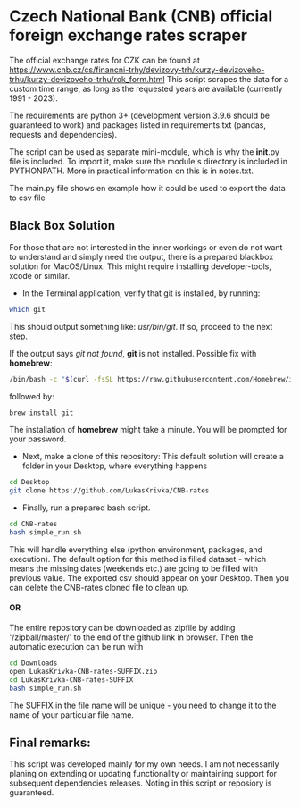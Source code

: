 # Czech National Bank (CNB) official foreign exchange rates scraper

The official exchange rates for CZK can be found at https://www.cnb.cz/cs/financni-trhy/devizovy-trh/kurzy-devizoveho-trhu/kurzy-devizoveho-trhu/rok_form.html
This script scrapes the data for a custom time range, as long as the requested years are available (currently 1991 - 2023).

The requirements are python 3+ (development version 3.9.6 should be guaranteed to work) and packages listed in requirements.txt 
(pandas, requests and dependencies).

The script can be used as separate mini-module, which is why the __init__.py file is included. To import it, 
make sure the module's directory is included in PYTHONPATH. More in practical information on this is in notes.txt.

The main.py file shows en example how it could be used to export the data to csv file

## Black Box Solution
For those that are not interested in the inner workings or even do not want to understand and simply need the output, 
there is a prepared blackbox solution for MacOS/Linux. This might require installing developer-tools, xcode or similar.

* In the Terminal application, verify that git is installed, by running:
```bash
which git
```
This should output something like: _usr/bin/git_. If so, proceed to the next step.

If the output says _git not found_, **git** is not installed. Possible fix with **homebrew**:
```bash
/bin/bash -c "$(curl -fsSL https://raw.githubusercontent.com/Homebrew/install/HEAD/install.sh)"
```
followed by:
```bash
brew install git
```
The installation of **homebrew** might take a minute. You will be prompted for your password.

* Next, make a clone of this repository:
This default solution will create a folder in your Desktop, where everything happens
```bash
cd Desktop
git clone https://github.com/LukasKrivka/CNB-rates
```

* Finally, run a prepared bash script.
```bash
cd CNB-rates
bash simple_run.sh
```
This will handle everything else (python environment, packages, and execution).
The default option for this method is filled dataset - which means the missing dates (weekends etc.) 
are going to be filled with previous value.
The exported csv should appear on your Desktop. Then you can delete the CNB-rates cloned file to clean up.

#### OR
The entire repository can be downloaded as zipfile by adding '/zipball/master/' to the end of the github link in browser.
Then the automatic execution can be run with
```bash
cd Downloads
open LukasKrivka-CNB-rates-SUFFIX.zip
cd LukasKrivka-CNB-rates-SUFFIX
bash simple_run.sh
```
The SUFFIX in the file name will be unique - you need to change it to the name of your particular file name.

## Final remarks:
This script was developed mainly for my own needs. I am not necessarily planing on extending or updating functionality
or maintaining support for subsequent dependencies releases. Noting in this script or reposiory is guaranteed.
